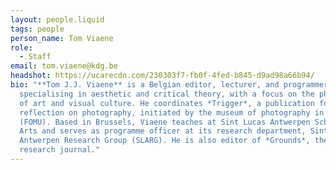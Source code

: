 ```yaml
---
layout: people.liquid
tags: people
person_name: Tom Viaene
role:
  - Staff
email: tom.viaene@kdg.be
headshot: https://ucarecdn.com/230303f7-fb0f-4fed-b845-d9ad98a66b94/
bio: "**Tom J.J. Viaene** is a Belgian editor, lecturer, and programmer
  specialising in aesthetic and critical theory, with a focus on the philosophy
  of art and visual culture. He coordinates *Trigger*, a publication for
  reflection on photography, initiated by the museum of photography in Antwerp
  (FOMU). Based in Brussels, Viaene teaches at Sint Lucas Antwerpen School of
  Arts and serves as programme officer at its research department, Sint Lucas
  Antwerpen Research Group (SLARG). He is also editor of *Grounds*, the school’s
  research journal."
---
```

